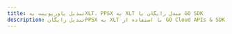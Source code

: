 ---title: تبدیل پاورپوینت بهXLT، PPSX به XLT مبدل رایگان یا GO SDKdescription: تبدیل رایگانPPSX به XLT با استفاده از GO Cloud APIs & SDK. همچنین اسناد Microsoft PowerPoint را در Cloud ایجاد، ویرایش و رندر کنید.---